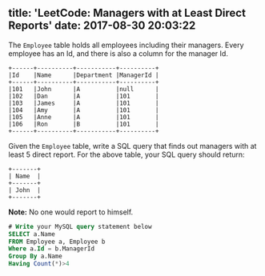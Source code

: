 title: 'LeetCode: Managers with at Least Direct Reports'
date: 2017-08-30 20:03:22
---

The `Employee` table holds all employees including their managers. Every employee has an Id, and there is also a column for the manager Id.
```
+------+----------+-----------+----------+
|Id    |Name 	  |Department |ManagerId |
+------+----------+-----------+----------+
|101   |John 	  |A 	      |null      |
|102   |Dan 	  |A 	      |101       |
|103   |James 	  |A 	      |101       |
|104   |Amy 	  |A 	      |101       |
|105   |Anne 	  |A 	      |101       |
|106   |Ron 	  |B 	      |101       |
+------+----------+-----------+----------+
```
Given the `Employee` table, write a SQL query that finds out managers with at least 5 direct report. For the above table, your SQL query should return:
```
+-------+
| Name  |
+-------+
| John  |
+-------+
```

**Note:** No one would report to himself.

```SQL
# Write your MySQL query statement below
SELECT a.Name
FROM Employee a, Employee b
Where a.Id = b.ManagerId
Group By a.Name
Having Count(*)>4
```
